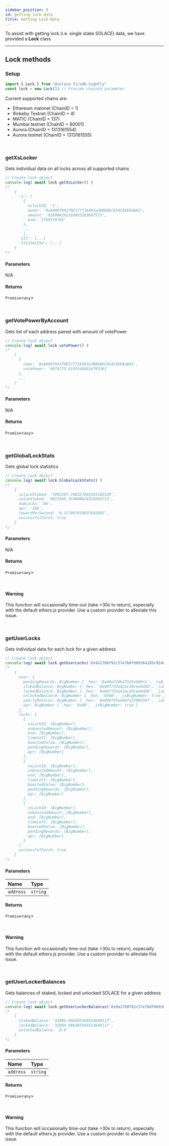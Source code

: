 ```yaml
---
sidebar_position: 9
id: getting-lock-data
title: Getting Lock Data
---
```


To assist with getting lock (i.e. single stake SOLACE) data, we have provided a **Lock** class

---

## **Lock methods**

### **Setup**
```js
import { Lock } from "@solace-fi/sdk-nightly"
const lock = new Lock(1) // Provide chainId parameter
```

Current supported chains are:
- Ethereum mainnet (ChainID = 1)
- Rinkeby Testnet (ChainID = 4)
- MATIC (ChainID = 137)
- Mumbai testnet (ChainID = 80001)
- Aurora (ChainID = 1313161554)
- Aurora testnet (ChainID = 1313161555)

<br/>

### **getXsLocker**

Gets individual data on all locks across all supported chains

```js
// Create lock object
console.log( await lock.getXsLocker() )
/*
    {
      '1': [
        {
          xslockID: '1',
          owner: '0xA400f843f0E577716493a3B0b8bC654C6EE8a8A3',
          amount: '916904261316055263607573',
          end: '1769370765'
        },
        ...
        ],
      '137': [...]
      '1313161554': [...]
    }
*/
```

#### Parameters

N/A

#### Returns

`Promise`<`any`\>

<br/>

### **getVotePowerByAccount**

Gets list of each address paired with amount of votePower

```js
// Create lock object
console.log( await lock.votePower() )
/*
    [
      {
        name: '0xA400f843f0E577716493a3B0b8bC654C6EE8a8A3',
        votePower: '4974775.91455484616793361'
      },
      ...
    ]
*/
```

#### Parameters

N/A

#### Returns

`Promise`<`any`\>

<br/>

### **getGlobalLockStats**

Gets global lock statistics

```js
// Create lock object
console.log( await lock.GlobalLockStats() )
/*
    {
      solaceStaked: '5992597.768357683355105539',
      valueStaked: '8815566.354608624324505713',
      numLocks: '84',
      apr: '166',
      rewardPerSecond: '0.317097919837645865',
      successfulFetch: true
    }
*/
```

#### Parameters

N/A

#### Returns

`Promise`<`any`\>

<br/>

#### Warning

This function will occasionally time-out (take >30s to return), especially with the default ethers.js provider. Use a custom provider to alleviate this issue.

<br/>

### **getUserLocks**

Gets individual data for each lock for a given address

```js
// Create lock object
console.log( await lock.getUserLocks('0x9a1768f92c57e7b0f609364185c92404049f4f3b') )
/*
    {
      user: {
        pendingRewards: BigNumber { _hex: '0x46ef28b27531e689fa', _isBigNumber: true },
        stakedBalance: BigNumber { _hex: '0x06f73da42ac20cee4ddd', _isBigNumber: true },
        lockedBalance: BigNumber { _hex: '0x06f73da42ac20cee4ddd', _isBigNumber: true },
        unlockedBalance: BigNumber { _hex: '0x00', _isBigNumber: true },
        yearlyReturns: BigNumber { _hex: '0x098745ae66faf2000307', _isBigNumber: true },
        apr: BigNumber { _hex: '0x88', _isBigNumber: true }
      },
      locks: [
        {
          xsLockID: [BigNumber],
          unboostedAmount: [BigNumber],
          end: [BigNumber],
          timeLeft: [BigNumber],
          boostedValue: [BigNumber],
          pendingRewards: [BigNumber],
          apr: [BigNumber]
        },
        {
          xsLockID: [BigNumber],
          unboostedAmount: [BigNumber],
          end: [BigNumber],
          timeLeft: [BigNumber],
          boostedValue: [BigNumber],
          pendingRewards: [BigNumber],
          apr: [BigNumber]
        },
        {
          xsLockID: [BigNumber],
          unboostedAmount: [BigNumber],
          end: [BigNumber],
          timeLeft: [BigNumber],
          boostedValue: [BigNumber],
          pendingRewards: [BigNumber],
          apr: [BigNumber]
        }
      ],
      successfulFetch: true
    }
*/
```

#### Parameters

| Name | Type |
| :------ | :------ |
| `address` | `string` |

#### Returns

`Promise`<`any`\>

<br/>

#### Warning

This function will occasionally time-out (take >30s to return), especially with the default ethers.js provider. Use a custom provider to alleviate this issue.

<br/>

### **getUserLockerBalances**

Gets balances of staked, locked and unlocked SOLACE for a given address

```js
// Create lock object
console.log( await lock.getUserLockerBalances('0x9a1768f92c57e7b0f609364185c92404049f4f3b') )
/*
    {
      stakedBalance: '32894.986405569553649117',
      lockedBalance: '32894.986405569553649117',
      unlockedBalance: '0.0'
    }
*/
```

#### Parameters

| Name | Type |
| :------ | :------ |
| `address` | `string` |

#### Returns

`Promise`<`any`\>

<br/>

#### Warning

This function will occasionally time-out (take >30s to return), especially with the default ethers.js provider. Use a custom provider to alleviate this issue.
